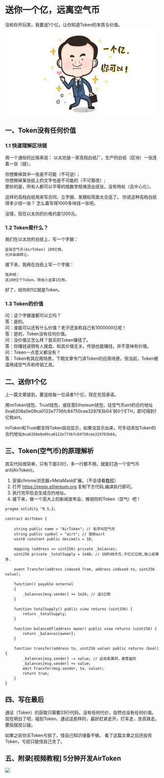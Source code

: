 # 送你一个亿，远离空气币
没和你开玩笑，我要送1个亿，让你知道Token的本质与价值。
![](./img/yigeyi.jpg)
## 一、Token没有任何价值
### 1.1 快速理解区块链
用一个通俗的比喻来说：
以太坊是一家高档白纸厂，生产的白纸（区块）一张连着一张（链）。

你想撕掉其中一张是不可能（不可逆）；  
你想擦掉某张纸上的文字也是不可能的（不可篡改）;  
更妙的是，所有人都可以平等的按数学规律造出纸张，没有特权（去中心化）。

这样的高档白纸用来写合同、立字据、发期权简直太合适了。
你说这种高档白纸得多少钱一张？ 怎么着写得1000多块钱一张吧。

没错，现在以太坊的价格约是1200元。

### 1.2 Token是什么？
我们在以太坊的白纸上，写一个字据：

```
兹有空气币(AirToken) 100亿枚。
允许自由转让。
```

接下来，我再在白纸上写一个字据：
```
我声明：
这100亿个Token，转给小韭菜1亿枚。
```

好了，给你的1亿就是Token。

### 1.3 Token的价值
问：这个字据谁都可以立吗？  
答：是的。  
问：谁能可以还有什么价值？老子还宣称自己有1000000亿呢！    
答：是的，Token没有任何价值。  
问：没价值又怎么样？我买的Token赚钱了。  
答：你赚钱说明有人接盘，和其价值无关。传销也能赚钱，并不意味有价值。  
问：Token一点意义都没有？  
答：Token有其应用场景，下期文章专门讲Token的应用场景。但当前，Token被滥用成空气币和传销工具。

## 二、送你1个亿
上一篇文章提到，要送给每一位读者1个亿，现在兑现承诺。

用imToken钱包、Trust钱包，或任意Ethereum钱包，往空气币airt的合约地址0xa6208a0e09ca0122e7736fc84750cee329783b04`转0个ETH，即可得到1亿枚airt。

imToken和Trust都支持Token自动显示，如果没显示出来，可手动添加Token的合约地址`0xa6208a0e09ca0122e7736fc84750cee329783b04`。

## 三、Token(空气币)的原理解析
其实代码很简单，只有下面33行，多一行都不用，就能打造一个空气币arit(AirToken)。

1. 安装chrome浏览器+MetaMask扩展。（不会请看[教程](https://blog.csdn.net/niumenglong1/article/details/80795796)）
2. 打开 https://remix.ethereum.org  复制下方代码,编译执行即可。  
3. 执行完毕后会生成合约地址。
4. 接下来，做一个高大上的新闻发布会，推销你的Token（空气）吧！

```
pragma solidity ^0.5.2;

contract AirToken {

    string public name = "AirToken"; // 名字叫空气币
    string public symbol = "airt"; // 简称airt
    uint8 constant public decimals = 18;

    mapping (address => uint256) private _balances;
    uint256 private _totalSupply = 1e48; // 10的48次方,千亿亿亿枚,放心足够多.

    event Transfer(address indexed from, address indexed to, uint256 value);

    function() payable external
    {
        _balances[msg.sender] += 1e26; // 送1亿枚
    }

    function totalSupply() public view returns (uint256) {
        return _totalSupply;
    }

    function balanceOf(address owner) public view returns (uint256) {
        return _balances[owner];
    }

    function transfer(address to, uint256 value) public returns (bool) {
        _balances[msg.sender] -= value; // 此处有漏洞，故意留的
        _balances[msg.sender] += value;
        emit Transfer(msg.sender, to, value);
        return true;
    }
}
```

## 四、写在最后  
通证（Token）的获取只需要33行代码，没有任何代价，自然也没有任何价值。
现在明白了吧，碰到Token、通证这些样的，最好赶紧走开，打车走，坐高铁走。  
要投就投公链。

如果之前你买Token亏损了，怪自己知识储备不够。
看了这篇文章之后还投资Token，亏损只能怪自己贪了。

## 五、附录[视频教程] 5分钟开发AirToken
 [![](http://img.youtube.com/vi/Wjhs7FnWFkM/0.jpg)](http://www.youtube.com/watch?v=Wjhs7FnWFkM "")